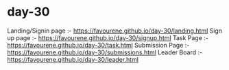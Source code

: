 # day-30
Landing/Signin page :- https://favourene.github.io/day-30/landing.html
Sign up page :- https://favourene.github.io/day-30/signup.html
Task Page :- https://favourene.github.io/day-30/task.html
Submission Page :- https://favourene.github.io/day-30/submissions.html
Leader Board :- https://favourene.github.io/day-30/leader.html
